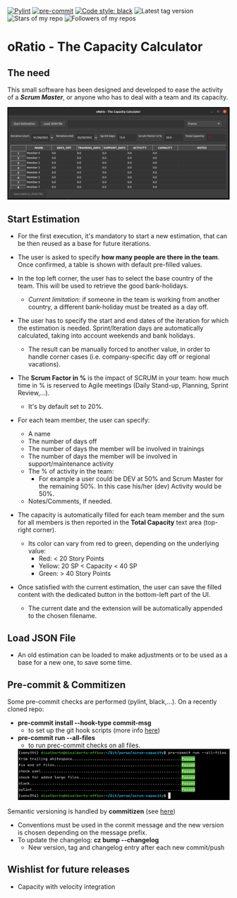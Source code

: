 [![Pylint](https://github.com/disalberto/scrum-capacity/actions/workflows/pylint.yml/badge.svg)](https://github.com/disalberto/scrum-capacity/actions/workflows/pylint.yml)
[![pre-commit](https://img.shields.io/badge/pre--commit-enabled-brightgreen?logo=pre-commit&logoColor=white)](https://github.com/pre-commit/pre-commit)
[![Code style: black](https://img.shields.io/badge/code%20style-black-000000.svg)](https://github.com/psf/black)
![Latest tag version](https://img.shields.io/github/v/tag/disalberto/scrum-capacity)
![Stars of my repo](https://img.shields.io/github/stars/disalberto/scrum-capacity?style=social)
![Followers of my repos](https://img.shields.io/github/followers/disalberto?style=social)

# oRatio - The Capacity Calculator

## The need
This small software has been designed and developed to ease the activity of a ***Scrum Master***,
or anyone who has to deal with a team and its capacity.

<img src="images/Estimation.png" alt="Estimation" width="1000">

## Start Estimation
- For the first execution, it's mandatory to start a new estimation, that can be then reused as a base
for future iterations.

- The user is asked to specify **how many people are there in the team**.
Once confirmed, a table is shown with default pre-filled values.

- In the top left corner, the user has to select the base country of the team.
This will be used to retrieve the good bank-holidays.
  - *Current limitation*: if someone in the team is working from another country, a different bank-holiday
  must be treated as a day off.
- The user has to specify the start and end dates of the iteration for which the estimation is needed.
Sprint/Iteration days are automatically calculated, taking into account weekends and bank holidays.
  - The result can be manually forced to another value,
  in order to handle corner cases (i.e. company-specific day off or regional vacations).
- The **Scrum Factor in %** is the impact of SCRUM in your team: how much time in % is reserved
to Agile meetings (Daily Stand-up, Planning, Sprint Review,...).
  - It's by default set to 20%.
- For each team member, the user can specify:
  - A name
  - The number of days off
  - The number of days the member will be involved in trainings
  - The number of days the member will be involved in support/maintenance activity
  - The % of activity in the team:
    - For example a user could be DEV at 50% and Scrum Master for the remaining 50%.
    In this case his/her (dev) Activity would be 50%.
  - Notes/Comments, if needed.
- The capacity is automatically filled for each team member and the sum for all members is then reported in
the **Total Capacity** text area (top-right corner).
  - Its color can vary from red to green, depending on the underlying value:
    - Red: < 20 Story Points
    - Yellow: 20 SP < Capacity < 40 SP
    - Green: > 40 Story Points
- Once satisfied with the current estimation, the user can save the filled content with the dedicated button
in the bottom-left part of the UI.
  - The current date and the extension will be automatically appended to the chosen filename.

## Load JSON File
- An old estimation can be loaded to make adjustments or to be used as a base for a new one, to save some time.

## Pre-commit & Commitizen
Some pre-commit checks are performed (pylint, black,...). On a recently cloned repo:
- **pre-commit install --hook-type commit-msg**
  - to set up the git hook scripts (more info [here](https://pre-commit.com/#install))
- **pre-commit run --all-files**
  - to run prec-commit checks on all files.
  <img src="images/precommit.png" alt="pre-commit " width="600">

Semantic versioning is handled by **commitizen** (see [here](https://commitizen-tools.github.io/commitizen/))
- Conventions must be used in the conmit message and the new version is chosen depending on the message prefix.
- To update the changelog: **cz bump --changelog**
  - New version, tag and changelog entry after each new commit/push

## Wishlist for future releases
* Capacity with velocity integration
